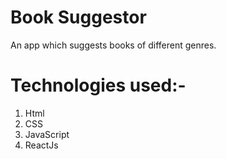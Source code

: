 # Book Suggestor

An app which suggests books of different genres.

# Technologies used:-
1. Html
2. CSS
3. JavaScript
4. ReactJs
